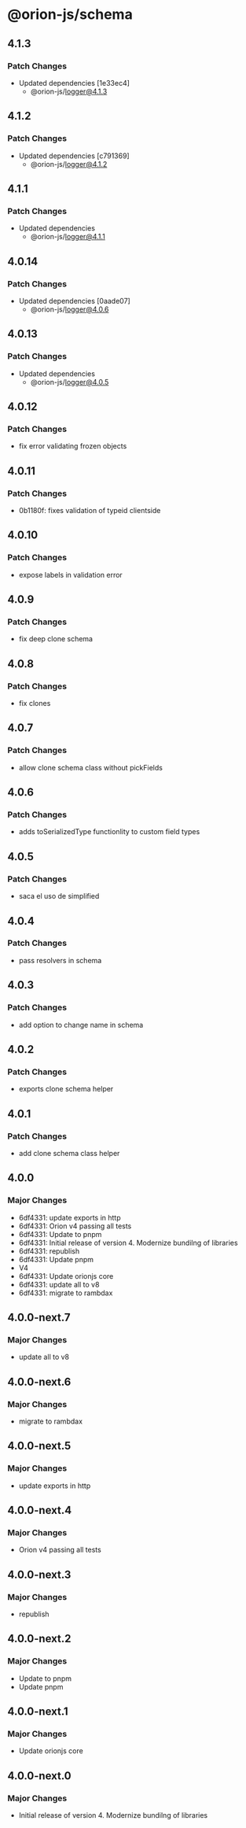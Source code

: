 # @orion-js/schema

## 4.1.3

### Patch Changes

- Updated dependencies [1e33ec4]
  - @orion-js/logger@4.1.3

## 4.1.2

### Patch Changes

- Updated dependencies [c791369]
  - @orion-js/logger@4.1.2

## 4.1.1

### Patch Changes

- Updated dependencies
  - @orion-js/logger@4.1.1

## 4.0.14

### Patch Changes

- Updated dependencies [0aade07]
  - @orion-js/logger@4.0.6

## 4.0.13

### Patch Changes

- Updated dependencies
  - @orion-js/logger@4.0.5

## 4.0.12

### Patch Changes

- fix error validating frozen objects

## 4.0.11

### Patch Changes

- 0b1180f: fixes validation of typeid clientside

## 4.0.10

### Patch Changes

- expose labels in validation error

## 4.0.9

### Patch Changes

- fix deep clone schema

## 4.0.8

### Patch Changes

- fix clones

## 4.0.7

### Patch Changes

- allow clone schema class without pickFields

## 4.0.6

### Patch Changes

- adds toSerializedType functionlity to custom field types

## 4.0.5

### Patch Changes

- saca el uso de simplified

## 4.0.4

### Patch Changes

- pass resolvers in schema

## 4.0.3

### Patch Changes

- add option to change name in schema

## 4.0.2

### Patch Changes

- exports clone schema helper

## 4.0.1

### Patch Changes

- add clone schema class helper

## 4.0.0

### Major Changes

- 6df4331: update exports in http
- 6df4331: Orion v4 passing all tests
- 6df4331: Update to pnpm
- 6df4331: Initial release of version 4. Modernize bundilng of libraries
- 6df4331: republish
- 6df4331: Update pnpm
- V4
- 6df4331: Update orionjs core
- 6df4331: update all to v8
- 6df4331: migrate to rambdax

## 4.0.0-next.7

### Major Changes

- update all to v8

## 4.0.0-next.6

### Major Changes

- migrate to rambdax

## 4.0.0-next.5

### Major Changes

- update exports in http

## 4.0.0-next.4

### Major Changes

- Orion v4 passing all tests

## 4.0.0-next.3

### Major Changes

- republish

## 4.0.0-next.2

### Major Changes

- Update to pnpm
- Update pnpm

## 4.0.0-next.1

### Major Changes

- Update orionjs core

## 4.0.0-next.0

### Major Changes

- Initial release of version 4. Modernize bundilng of libraries
